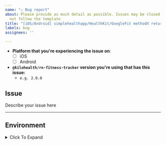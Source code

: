```yaml
---
name: "⚠️ Bug report"
about: Please provide as much detail as possible. Issues may be closed if they do
  not follow the template
title: "[iOS/Android] simplehealthapp/HealthKit/GoogleFit methodX returns undefined"
labels: bug
assignees: ''

---
```


<!---
Hello there you awesome person;

Please note that the issue list of this repo is exclusively for bug reports;

1) For feature requests, questions and general support please use [GitHub Discussions](https://github.com/kilohealth/rn-fitness-tracker/discussions).
2) If this is a setup issue then please make sure you've correctly followed the setup guides, most setup issues such as 'duplicate dex files', 'default app has not been initialized' etc are all down to an incorrect setup as the guides haven't been correctly followed.
-->

<!-- NOTE: You can change any of the `[ ]` to `[x]` to mark an option(s) as selected -->

<!-- PLEASE DO NOT REMOVE ANY SECTIONS FROM THIS ISSUE TEMPLATE   -->
<!--   Leave them as they are even if they're irrelevant to your issue -->

<!-- change `[ ]` to `[x]` to select an option(s) -->

- **Platform that you're experiencing the issue on**:
  - [ ] iOS
  - [ ] Android

- **`@kilohealth/rn-fitness-tracker` version you're using that has this issue:**
  - `e.g. 2.0.0`

## Issue

<!-- Please describe your issue here and provide as much detail as you can. -->
<!-- Include code snippets that show your usages of the library in the context of your project. -->
<!-- Snippets that also show how and where the library is imported in JS are useful to debug issues relating to importing or methods not found issues -->

Describe your issue here

---

## Environment

<details><summary>Click To Expand</summary>
<p>

**`react-native info` output:**

<!-- Please run `react-native info` on your terminal and paste the contents into the code block below -->

```
 OUTPUT GOES HERE
```

- **Are you using `TypeScript`?**
  - `Y/N` & `VERSION`

</p>
</details>

<!-- Thanks for reading this far down ❤️  -->
<!-- High quality, detailed issues are much easier to triage for maintainers -->

<!-- For bonus points, if you put a 🔥 (:fire:) emojii at the start of the issue title we'll know -->
<!-- that you took the time to fill this out correctly, or, at least read this far -->
